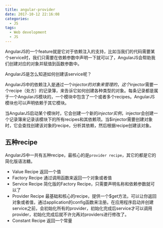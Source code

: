 ```yaml
---
title: angular-provider
date: 2017-10-12 22:16:08
categories:
  - JS
tags:
  - Web development
  - JS
---
```


AngularJS的一个feature就是它对于依赖注入的支持，比如当我们的代码需要某个service时，我们只需要在依赖参数中声明一下就可以了，AngularJS会帮助我们创建对应的对象并赋值到函数参数中。

AngularJS是怎么知道如何创建该service呢？

<!--more-->

AngularJS中的依赖注入是通过一个$injector的对象来管理的，这个$injector需要一个recipe（处方）的记录簿，来告诉它如何创建各种类型的对象。每条记录都是属于一个AngularJS模块的，一个模块中包含了一个或者多个recipes。AngularJS模块也可以声明依赖于其它模块。

当AngularJS启动某个模块时，它会创建一个新的$injector实例，$injector会创建一个记录簿来记录该模块下的所有recipes和其依赖项。当$injector需要创建对象时，它会查找创建该对象的recipe，分析其依赖，然后根据recipe创建该对象。

## 五种recipe

AngularJS中一共有五种recipe，最核心的是``provider recipe``，其它的都是它的简化版语法糖。

- Value Recipe
  返回一个值
- Factory Recipe
  通过调用函数来返回一个对象或者值
- Service Recipe
  简化版的Factory Recipe，只需要声明名称和依赖参数就可以了
- Provider Recipe
  最基础和核心的recipe，提供一个$get方法，可以让你返回对象或者值，通过application的config函数来注册。在应用程序启动并创建service之前，会初始化所有的provider，初始化完成后service才可以调用provider，初始化完成后就不许允再对providers进行修改了。
- Constant Recipe
  返回一个常量
